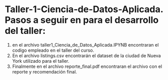 # Taller-1-Ciencia-de-Datos-Aplicada. Pasos a seguir en para el desarrollo del taller:

1. en el archivo taller1_Ciencia_de_Datos_Aplicada.IPYNB encontraran el codigo empleado en el taller del curso.
2. En el archivo listings.csv encontrarán el dataset de la ciudad de Nueva York utilizado para el taller.
3. Finalmente en el archivo reporte_final.pdf encontraran el archivo con el reporte y recomendación final.
